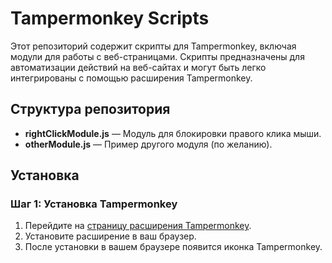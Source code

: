 # Tampermonkey Scripts

Этот репозиторий содержит скрипты для Tampermonkey, включая модули для работы с веб-страницами. Скрипты предназначены для автоматизации действий на веб-сайтах и могут быть легко интегрированы с помощью расширения Tampermonkey.

## Структура репозитория

- **rightClickModule.js** — Модуль для блокировки правого клика мыши.
- **otherModule.js** — Пример другого модуля (по желанию).

## Установка

### Шаг 1: Установка Tampermonkey

1. Перейдите на [страницу расширения Tampermonkey](https://tampermonkey.net/).
2. Установите расширение в ваш браузер.
3. После установки в вашем браузере появится иконка Tampermonkey.
